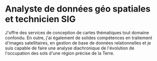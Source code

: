 # Analyste de données géo spatiales et technicien SIG
J'offre des services de conception de cartes thématiques tout domaine confondu. En outre, j'ai également de solides compétences en traitement d'images satellitaires, en gestion de base de données relationnelles et je suis capable de faire une analyse diachronique de l'évolution de l'occupation des sols d'une région précise de la Terre.
